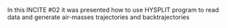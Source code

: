 In this INCITE #02 it was presented how to use HYSPLIT program to read data and generate air-masses trajectories and backtrajectories 
